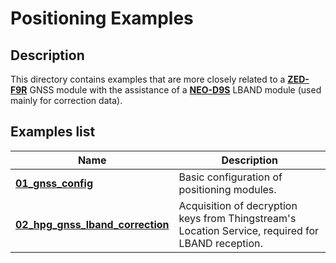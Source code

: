 # Positioning Examples

## Description
This directory contains examples that are more closely related to a **[ZED-F9R](https://www.u-blox.com/en/product/zed-f9r-module)** GNSS module with the assistance of a **[NEO-D9S](https://www.u-blox.com/en/product/neo-d9s-series)** LBAND module (used mainly for correction data).

## Examples list

| Name | Description |
| --- | --- |
| **[01_gnss_config](./01_hpg_gnss_config/)** | Basic configuration of positioning modules. |
| **[02_hpg_gnss_lband_correction](./02_hpg_gnss_lband_correction/)** | Acquisition of decryption keys from Thingstream's Location Service, required for LBAND reception. |